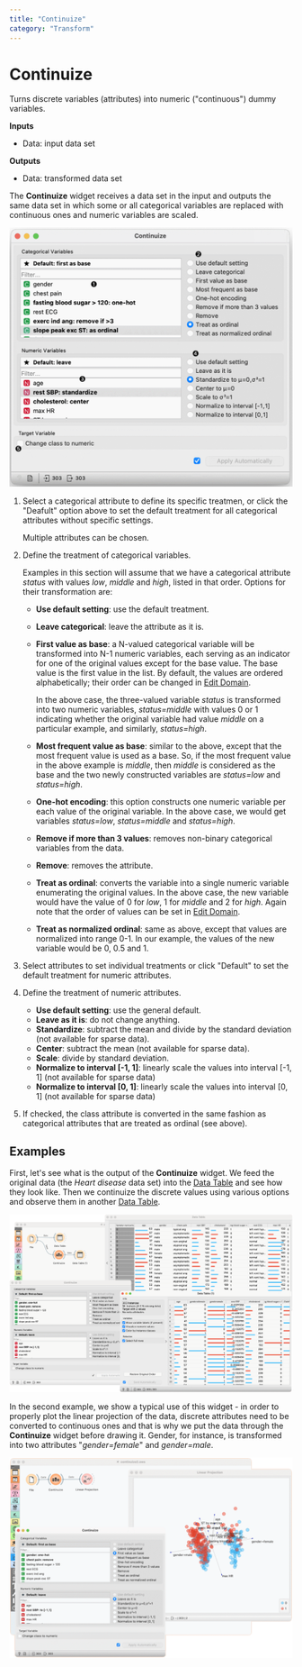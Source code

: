 ```yaml
---
title: "Continuize"
category: "Transform"
---
```

Continuize
==========

Turns discrete variables (attributes) into numeric ("continuous") dummy variables.

**Inputs**

- Data: input data set

**Outputs**

- Data: transformed data set

The **Continuize** widget receives a data set in the input and outputs the same data set in which some or all categorical variables are replaced with continuous ones and numeric variables are scaled.

![](/widget-catalog/transform/images/Continuize-stamped.png)

1. Select a categorical attribute to define its specific treatmen, or click the "Deafult" option above to set the default treatment for all categorical attributes without specific settings.

    Multiple attributes can be chosen.

2. Define the treatment of categorical variables.

    Examples in this section will assume that we have a categorical attribute *status* with values *low*, *middle* and *high*, listed in that order. Options for their transformation are:

   - **Use default setting**: use the default treatment.

   - **Leave categorical**: leave the attribute as it is.

   - **First value as base**: a N-valued categorical variable will be transformed into N-1 numeric variables, each serving as an indicator for one of the original values except for the base value. The base value is the first value in the list. By default, the values are ordered alphabetically; their order can be changed in [Edit Domain](/widget-catalog/transform/../data/editdomain).

       In the above case, the three-valued variable *status* is transformed into two numeric variables, *status=middle* with values 0 or 1 indicating whether the original variable had value *middle* on a particular example, and similarly, *status=high*.

   - **Most frequent value as base**: similar to the above, except that the most frequent value is used as a base. So, if the most frequent value in the above example is *middle*, then *middle* is considered as the base and the two newly constructed variables are *status=low* and *status=high*.

   - **One-hot encoding**: this option constructs one numeric variable per each value of the original variable. In the above case, we would get variables *status=low*, *status=middle* and *status=high*.

   - **Remove if more than 3 values**: removes non-binary categorical variables from the data.

   - **Remove**: removes the attribute.

   - **Treat as ordinal**: converts the variable into a single numeric variable enumerating the original values. In the above case, the new variable would have the value of 0 for *low*, 1 for *middle* and 2 for *high*. Again note that the order of values can be set in  [Edit Domain](/widget-catalog/transform/../data/editdomain).

   - **Treat as normalized ordinal**: same as above, except that values are normalized into range 0-1. In our example, the values of the new variable would be 0, 0.5 and 1.

3. Select attributes to set individual treatments or click "Default" to set the default treatment for numeric attributes.

4. Define the treatment of numeric attributes. 

   - **Use default setting**: use the general default.
   - **Leave as it is**: do not change anything.
   - **Standardize**: subtract the mean and divide by the standard deviation (not available for sparse data).
   - **Center**: subtract the mean (not available for sparse data).
   - **Scale**: divide by standard deviation.
   - **Normalize to interval [-1, 1]**: linearly scale the values into interval [-1, 1] (not available for sparse data)
   - **Normalize to interval [0, 1]**: linearly scale the values into interval [0, 1] (not available for sparse data)
 
5. If checked, the class attribute is converted in the same fashion as categorical attributes that are treated as ordinal (see above).

Examples
--------

First, let's see what is the output of the **Continuize** widget. We feed the original data (the *Heart disease* data set) into the [Data Table](/widget-catalog/transform/../data/datatable) and see how they look like. Then we continuize the discrete values using various options and observe them in another [Data Table](/widget-catalog/transform/../data/datatable).

![](/widget-catalog/transform/images/Continuize-Example1.png)

In the second example, we show a typical use of this widget - in order to properly plot the linear projection of the data, discrete attributes need to be converted to continuous ones and that is why we put the data through the **Continuize** widget before drawing it. Gender, for instance, is transformed into two attributes "*gender=female*" and *gender=male*.

![](/widget-catalog/transform/images/Continuize-Example2.png)
